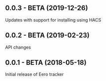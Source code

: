 ## 0.0.3 - BETA (2019-12-26)

Updates with support for installing using HACS

## 0.0.2 - BETA (2019-02-23)

API changes

## 0.0.1 - BETA (2018-05-18)

Initial release of Eero tracker


